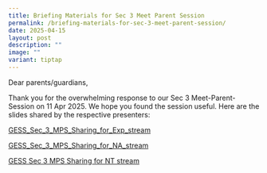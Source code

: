 ```yaml
---
title: Briefing Materials for Sec 3 Meet Parent Session
permalink: /briefing-materials-for-sec-3-meet-parent-session/
date: 2025-04-15
layout: post
description: ""
image: ""
variant: tiptap
---
```

<p>Dear parents/guardians,</p>
<p>Thank you for the overwhelming response to our Sec 3 Meet-Parent-Session
on 11 Apr 2025. We hope you found the session useful. Here are the slides
shared by the respective presenters:</p>
<p><a href="/files/GESS_Sec_3_MPS_Sharing_for_Exp_stream.pdf" rel="noopener nofollow" target="_blank">GESS_Sec_3_MPS_Sharing_for_Exp_stream</a>
</p>
<p><a href="/files/GESS_Sec_3_MPS_Sharing_for_NA_stream.pdf" rel="noopener nofollow" target="_blank">GESS_Sec_3_MPS_Sharing_for_NA_stream</a>
</p>
<p><a href="https://www.ite.edu.sg/docs/default-source/full-time-courses-doc/ite-course-booklet-2025.pdf?sfvrsn=sfvrsn=dc16f5ff_15" rel="noopener nofollow" target="_blank">GESS Sec 3 MPS Sharing for NT stream</a>
</p>
<p></p>
<p></p>
<p></p>
<p></p>
<p></p>
<p></p>
<p></p>
